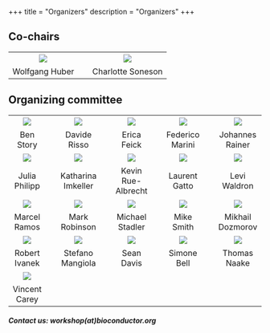 +++
title = "Organizers"
description = "Organizers"
+++

## Co-chairs

|       |   |     |
|:-----:|---|:---:|
| ![](../img/organizers/WolfgangHuber.png) | &nbsp; | ![](../img/organizers/CharlotteSoneson.jpg) |
| Wolfgang Huber | &nbsp;  | Charlotte Soneson |

## Organizing committee

|       |   |     |   |      |   |      |   |      |
|:-----:|---|:---:|---|:----:|---|:----:|---|:----:|
| ![](../img/organizers/BenjaminStory.jpeg) | &nbsp; | ![](../img/organizers/DavideRisso.JPG)       | &nbsp; | ![](../img/organizers/feick_erica2020.png)  | &nbsp; | ![](../img/organizers/FedericoMarini.png) | &nbsp; | ![](../img/organizers/JohannesRainer.jpg)   |  
| Ben Story                                 | &nbsp; | Davide Risso                                 | &nbsp; | Erica Feick                                 | &nbsp; | Federico Marini                           | &nbsp; | Johannes Rainer                             | 
| ![](../img/organizers/Julia-Philipp.jpg)  | &nbsp; | ![](../img/organizers/KatharinaImkeller.jpg) | &nbsp; | ![](../img/organizers/KevinRueAlbrecht.jpg) | &nbsp; | ![](../img/organizers/LaurentGatto.jpg)   | &nbsp; | ![](../img/organizers/LeviWaldron.jpg)      | 
| Julia Philipp                             | &nbsp; | Katharina Imkeller                           | &nbsp; | Kevin Rue-Albrecht                          | &nbsp; | Laurent Gatto                             | &nbsp; | Levi Waldron                                | 
| ![](../img/organizers/Ramos_Marcel.jpg)   | &nbsp; | ![](../img/organizers/mark.jpg)              | &nbsp; | ![](../img/organizers/MStadler_FMI0142.jpg) | &nbsp; | ![](../img/organizers/MikeSmith.jpg)      | &nbsp; | ![](../img/organizers/MikhailDozmorov.jpg)  | 
| Marcel Ramos                              | &nbsp; | Mark Robinson                                | &nbsp; | Michael Stadler                             | &nbsp; | Mike Smith                                | &nbsp; | Mikhail Dozmorov                            |
| ![](../img/organizers/ivanekr.jpg)        | &nbsp; | ![](../img/organizers/StefanoMangiola.png)   | &nbsp; | ![](../img/organizers/SeanDavis.jpg)        | &nbsp; | ![](../img/organizers/SimoneBell.jpg)     | &nbsp; | ![](../img/organizers/ThomasNaake.jpg)      |
| Robert Ivanek                             | &nbsp; | Stefano Mangiola                             | &nbsp; | Sean Davis                                  | &nbsp; | Simone Bell                               | &nbsp; | Thomas Naake                                |
| ![](../img/organizers/VincentCarey.png)   | &nbsp; |                                              | &nbsp; |                                             | &nbsp; |  |
| Vincent Carey                             | &nbsp; |                                              | &nbsp; |                                             | &nbsp; |  |


##### Contact us: workshop(at)bioconductor.org





